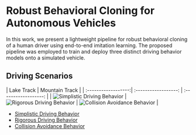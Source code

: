# Robust Behavioral Cloning for Autonomous Vehicles

In this work, we present a lightweight pipeline for robust behavioral cloning of a human driver using end-to-end imitation learning. The proposed pipeline was employed to train and deploy three distinct driving behavior models onto a simulated vehicle. 

## Driving Scenarios

| Lake Track | Mountain Track |
| :------------------:| :------------------: | :------------------: |
| ![Simplistic Driving Behavior](Simplistic-Driving-Behavior.png) | ![Rigorous Driving Behavior](Rigorous-Driving-Behavior.png) | ![Collision Avoidance Behavior](Collision-Avoidance-Behavior.png) |

- [Simplistic Driving Behavior](https://github.com/Tinker-Twins/Robust_Behavioral_Cloning/tree/main/1.%20Simplistic%20Driving%20Behaviour)
- [Rigorous Driving Behavior](https://github.com/Tinker-Twins/Robust_Behavioral_Cloning/tree/main/2.%20Rigorous%20Driving%20Behaviour)
- [Collision Avoidance Behavior](https://github.com/Tinker-Twins/Robust_Behavioral_Cloning/tree/main/3.%20Collision%20Avoidance%20Behaviour)

